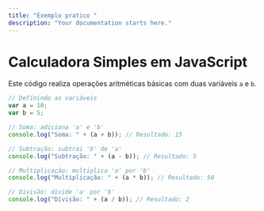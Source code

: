 ```yaml
---
title: "Exemplo pratico "
description: "Your documentation starts here."
---
```



# Calculadora Simples em JavaScript

Este código realiza operações aritméticas básicas com duas variáveis `a` e `b`.

```javascript
// Definindo as variáveis
var a = 10;
var b = 5;

// Soma: adiciona 'a' e 'b'
console.log("Soma: " + (a + b)); // Resultado: 15

// Subtração: subtrai 'b' de 'a'
console.log("Subtração: " + (a - b)); // Resultado: 5

// Multiplicação: multiplica 'a' por 'b'
console.log("Multiplicação: " + (a * b)); // Resultado: 50

// Divisão: divide 'a' por 'b'
console.log("Divisão: " + (a / b)); // Resultado: 2
```